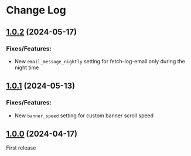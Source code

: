 # Change Log


## [1.0.2](https://github.com/minimalic/silverstripe-hackernews/releases/tag/1.0.2) (2024-05-17)

### Fixes/Features:
* New `email_message_nightly` setting for fetch-log-email only during the night time


## [1.0.1](https://github.com/minimalic/silverstripe-hackernews/releases/tag/1.0.1) (2024-05-13)

### Fixes/Features:
* New `banner_speed` setting for custom banner scroll speed


## [1.0.0](https://github.com/minimalic/silverstripe-hackernews/releases/tag/1.0.0) (2024-04-17)

First release
